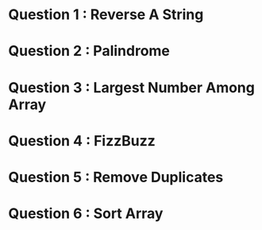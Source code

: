 # Question 1 : Reverse A String
# Question 2 : Palindrome
# Question 3 : Largest Number Among Array
# Question 4 : FizzBuzz
# Question 5 : Remove Duplicates
# Question 6 : Sort Array
